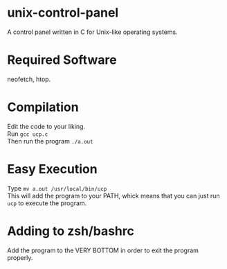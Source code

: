 # unix-control-panel
A control panel written in C for Unix-like operating systems.
# Required Software
neofetch, htop.
# Compilation
Edit the code to your liking. <br>
Run `gcc ucp.c`<br>
Then run the program `./a.out`
# Easy Execution
Type `mv a.out /usr/local/bin/ucp`<br>
This will add the program to your PATH, whick means that you can just run `ucp` to execute the program.<br>
# Adding to zsh/bashrc
Add the program to the VERY BOTTOM in order to exit the program properly. 
